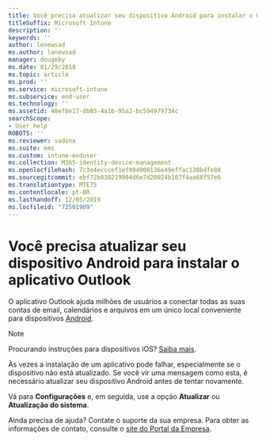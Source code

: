```yaml
---
title: Você precisa atualizar seu dispositivo Android para instalar o Outlook | Microsoft Docs
titleSuffix: Microsoft Intune
description: ''
keywords: ''
author: lenewsad
ms.author: lanewsad
manager: dougeby
ms.date: 01/29/2018
ms.topic: article
ms.prod: ''
ms.service: microsoft-intune
ms.subservice: end-user
ms.technology: ''
ms.assetid: 48ef8e17-db03-4a1b-95a2-bc594979734c
searchScope:
- User help
ROBOTS: ''
ms.reviewer: vadona
ms.suite: ems
ms.custom: intune-enduser
ms.collection: M365-identity-device-management
ms.openlocfilehash: 7c3e4ecccef1ef094000136e49effac138bdfe88
ms.sourcegitcommit: ebf72b038219904d6e7d20024b107f4aa68f57e6
ms.translationtype: MTE75
ms.contentlocale: pt-BR
ms.lasthandoff: 12/05/2019
ms.locfileid: "72501909"
---
```

# <a name="you-need-to-update-your-android-device-to-install-the-outlook-app"></a>Você precisa atualizar seu dispositivo Android para instalar o aplicativo Outlook

O aplicativo Outlook ajuda milhões de usuários a conectar todas as suas contas de email, calendários e arquivos em um único local conveniente para dispositivos [Android](https://play.google.com/store/apps/details?id=com.microsoft.office.outlook).

>[!NOTE]
> Procurando instruções para dispositivos iOS? [Saiba mais](update-device-outlook-ios.md).

Às vezes a instalação de um aplicativo pode falhar, especialmente se o dispositivo não está atualizado. Se você vir uma mensagem como esta, é necessário atualizar seu dispositivo Android antes de tentar novamente.

Vá para **Configurações** e, em seguida, use a opção **Atualizar** ou **Atualização do sistema**.

Ainda precisa de ajuda? Contate o suporte da sua empresa. Para obter as informações de contato, consulte o [site do Portal da Empresa](https://go.microsoft.com/fwlink/?linkid=2010980).
